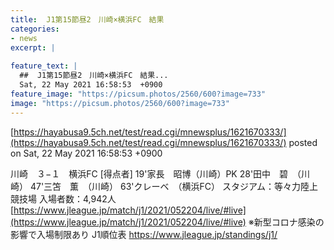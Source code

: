 ```yaml
---
title:  J1第15節昼2　川崎×横浜FC　結果  
categories:
- news
excerpt: |
  
feature_text: |
  ##  J1第15節昼2　川崎×横浜FC　結果...
  Sat, 22 May 2021 16:58:53  +0900
feature_image: "https://picsum.photos/2560/600?image=733"
image: "https://picsum.photos/2560/600?image=733"
---
```


[https://hayabusa9.5ch.net/test/read.cgi/mnewsplus/1621670333/](https://hayabusa9.5ch.net/test/read.cgi/mnewsplus/1621670333/)
posted on Sat, 22 May 2021 16:58:53  +0900

<!--more-->

川崎　３−１　横浜FC [得点者] 19'家長　昭博（川崎）PK 28'田中　碧　（川崎） 47'三笘　薫　（川崎） 63'クレーベ　（横浜FC） スタジアム：等々力陸上競技場 入場者数：4,942人 [https://www.jleague.jp/match/j1/2021/052204/live/#live](https://www.jleague.jp/match/j1/2021/052204/live/#live) ※新型コロナ感染の影響で入場制限あり J1順位表 https://www.jleague.jp/standings/j1/
